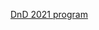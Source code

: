 [DnD 2021 program](https://github.com/boonhankoh/bhk-econ/dndworkshop2021/DnD%202021%20program-v2.pdf)
